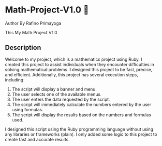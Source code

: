 # Math-Project-V1.0 💎
Author By Rafino Primayoga

This My Math Project V1.0
## Description
Welcome to my project, which is a mathematics project using Ruby. I created this project to assist individuals when they encounter difficulties in solving mathematical problems. I designed this project to be fast, precise, and efficient. Additionally, this project has several execution steps, including:

1. The script will display a banner and menu.
2. The user selects one of the available menus.
3. The user enters the data requested by the script.
4. The script will immediately calculate the numbers entered by the user using formulas.
5. The script will display the results based on the numbers and formulas used.

I designed this script using the Ruby programming language without using any libraries or frameworks (plain). I only added some logic to this project to create fast and accurate results.
